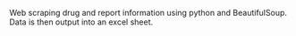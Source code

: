 Web scraping drug and report information using python and BeautifulSoup.
Data is then output into an excel sheet.
